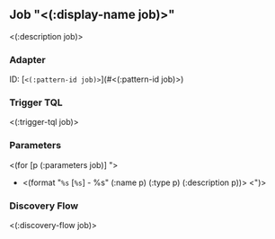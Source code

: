 ## Job "<(:display-name job)>"<a id="<(:id job)>"></a>

<(:description job)>

### Adapter

ID: [`<(:pattern-id job)>`](#<(:pattern-id job)>)

### Trigger TQL

<(:trigger-tql job)>

### Parameters

<(for [p (:parameters job)] ">
  * <(format "`%s` [`%s`] - %s" (:name p) (:type p) (:description p))>
<")>

### Discovery Flow

<(:discovery-flow job)>

